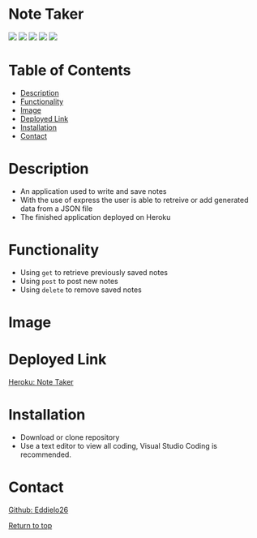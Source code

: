 # Note Taker

![](https://img.shields.io/badge/Javascript-yellow.svg)
![](https://img.shields.io/badge/JSON-blue.svg)
![](https://img.shields.io/badge/node.js-green.svg)
![](https://img.shields.io/badge/HTML-red.svg)
![](https://img.shields.io/badge/CSS-purple.svg)

# Table of Contents
* [Description](#description)
* [Functionality](#functionality)
* [Image](#image)
* [Deployed Link](#deployed-link)
* [Installation](#installation)
* [Contact](#contact)

# Description 
* An application used to write and save notes
* With the use of express the user is able to retreive or add generated data from a JSON file
* The finished application deployed on Heroku
# Functionality
* Using <code>get</code> to retrieve previously saved notes
* Using <code>post</code> to post new notes
* Using <code>delete</code> to remove saved notes
# Image

# Deployed Link
<a href="https://ea-note-taker.herokuapp.com/">Heroku: Note Taker</a>

# Installation
* Download or clone repository
* Use a text editor to view all coding, Visual Studio Coding is recommended.

# Contact
<a href="https://github.com/Eddielo26">Github: Eddielo26</a>

[Return to top](#note-taker)